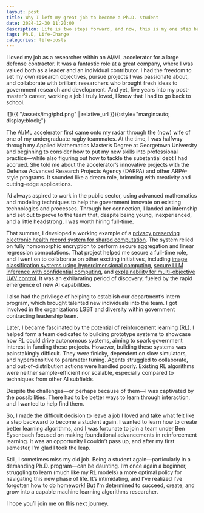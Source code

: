 ```yaml
---
layout: post
title: Why I left my great job to become a Ph.D. student
date: 2024-12-30 11:20:00
description: Life is two steps forward, and now, this is my one step back
tags: Ph.D, Life-Change
categories: life-posts
---
```


I loved my job as a researcher within an AI/ML accelerator for a large defense contractor. It was a fantastic role at a great company, where I was valued both as a leader and an individual contributor. I had the freedom to set my own research objectives, pursue projects I was passionate about, and collaborate with brilliant researchers who brought fresh ideas to government research and development. And yet, five years into my post-master’s career, working a job I truly loved, I knew that I had to go back to school.

![]({{ "/assets/img/phd.png" | relative_url }}){:style="margin:auto; display:block;"}

The AI/ML accelerator first came onto my radar through the (now) wife of one of my undergraduate rugby teammates. At the time, I was halfway through my Applied Mathematics Master’s Degree at Georgetown University and beginning to consider how to put my new skills into professional practice—while also figuring out how to tackle the substantial debt I had accrued. She told me about the accelerator’s innovative projects with the Defense Advanced Research Projects Agency (DARPA) and other ARPA-style programs. It sounded like a dream role, brimming with creativity and cutting-edge applications.

I’d always aspired to work in the public sector, using advanced mathematics and modeling techniques to help the government innovate on existing technologies and processes. Through her connection, I landed an internship and set out to prove to the team that, despite being young, inexperienced, and a little headstrong, I was worth hiring full-time.

That summer, I developed a working example of a [privacy preserving electronic health record system for shared computation](https://link.springer.com/epdf/10.1007/s10916-022-01865-5?sharing_token=I_w2TRt09iRRKA1ay2pgW_e4RwlQNchNByi7wbcMAY6xYjgWv_6vtCj_3-jk3vNmKHcbemTO7rNY44CHEt-S0U2qKvsEocdT2DGML4FovHEwQ21Bo3FzvOHZNHVSekFVxdsMpOtrqKXK1g1_A92Vcm6B5XN8pk2Z02RA0INhRys%3D). The system relied on fully homomorphic encryption to perform secure aggregation and linear regression computations. That project helped me secure a full-time role, and I went on to collaborate on other exciting initiatives, including [image classification systems using hyperdimensional computing](https://ieeexplore.ieee.org/document/10024980), [secure LLM inference with confidential computing](https://aws.amazon.com/blogs/machine-learning/large-language-model-inference-over-confidential-data-using-aws-nitro-enclaves/), and [explainability for multi-objective UAV control](https://aeroconf.org/conference/digest). It was an exhilarating period of discovery, fueled by the rapid emergence of new AI capabilities.

I also had the privilege of helping to establish our department’s intern program, which brought talented new individuals into the team. I got involved in the organizations LGBT and diversity within government contracting leadership team.

Later, I became fascinated by the potential of reinforcement learning (RL). I helped form a team dedicated to building prototype systems to showcase how RL could drive autonomous systems, aiming to spark government interest in funding these projects. However, building these systems was painstakingly difficult. They were finicky, dependent on slow simulators, and hypersensitive to parameter tuning. Agents struggled to collaborate, and out-of-distribution actions were handled poorly. Existing RL algorithms were neither sample-efficient nor scalable, especially compared to techniques from other AI subfields.

Despite the challenges—or perhaps because of them—I was captivated by the possibilities. There had to be better ways to learn through interaction, and I wanted to help find them.

So, I made the difficult decision to leave a job I loved and take what felt like a step backward to become a student again. I wanted to learn how to create better learning algorithms, and I was fortunate to join a team under Ben Eysenbach focused on making foundational advancements in reinforcement learning. It was an opportunity I couldn’t pass up, and after my first semester, I’m glad I took the leap.

Still, I sometimes miss my old job. Being a student again—particularly in a demanding Ph.D. program—can be daunting. I’m once again a beginner, struggling to learn (much like my RL models) a more optimal policy for navigating this new phase of life. It’s intimidating, and I’ve realized I’ve forgotten how to do homework! But I’m determined to succeed, create, and grow into a capable machine learning algorithms researcher.

I hope you’ll join me on this next journey.